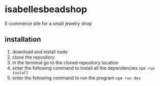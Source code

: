 # isabellesbeadshop
E-commerce site for a small jewelry shop


## installation

1. download and install node
2. clone the repository 
3. in the terminal go to the cloned repository location
4. enter the following command to install all the dependencies `npm run install`
5. enter the following command to run the program `npm run dev`